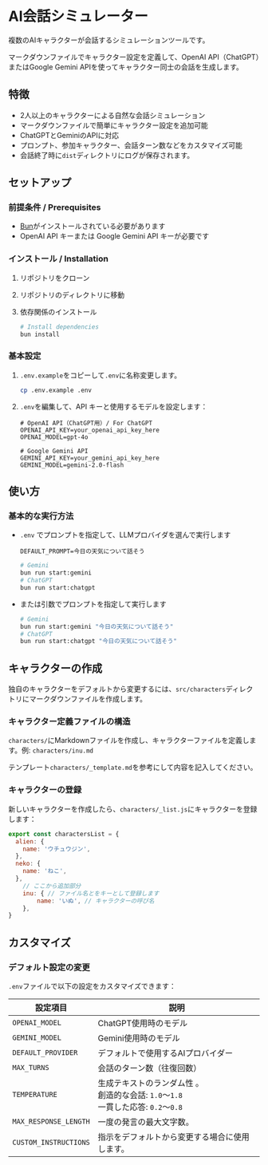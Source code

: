 # AI会話シミュレーター

複数のAIキャラクターが会話するシミュレーションツールです。

マークダウンファイルでキャラクター設定を定義して、OpenAI API（ChatGPT）またはGoogle Gemini APIを使ってキャラクター同士の会話を生成します。

## 特徴

- 2人以上のキャラクターによる自然な会話シミュレーション
- マークダウンファイルで簡単にキャラクター設定を追加可能
- ChatGPTとGeminiのAPIに対応
- プロンプト、参加キャラクター、会話ターン数などをカスタマイズ可能
- 会話終了時に`dist`ディレクトリにログが保存されます。

## セットアップ

### 前提条件 / Prerequisites

- [Bun](https://bun.sh/)がインストールされている必要があります
- OpenAI API キーまたは Google Gemini API キーが必要です

### インストール / Installation

1. リポジトリをクローン
2. リポジトリのディレクトリに移動
3. 依存関係のインストール

	```bash
	# Install dependencies
	bun install
	```

### 基本設定

1. `.env.example`をコピーして`.env`に名称変更します。

	```bash
	cp .env.example .env
	```

2. `.env`を編集して、API キーと使用するモデルを設定します：

	```dotenv
	# OpenAI API（ChatGPT用）/ For ChatGPT
	OPENAI_API_KEY=your_openai_api_key_here
	OPENAI_MODEL=gpt-4o

	# Google Gemini API
	GEMINI_API_KEY=your_gemini_api_key_here
	GEMINI_MODEL=gemini-2.0-flash
	```

## 使い方

### 基本的な実行方法

- `.env` でプロンプトを指定して、LLMプロバイダを選んで実行します

	```dotenv
	DEFAULT_PROMPT=今日の天気について話そう
	```

	```bash
	# Gemini
	bun run start:gemini
	# ChatGPT
	bun run start:chatgpt
	```

- または引数でプロンプトを指定して実行します

	```bash
	# Gemini
	bun run start:gemini "今日の天気について話そう" 
	# ChatGPT
	bun run start:chatgpt "今日の天気について話そう" 
	```

## キャラクターの作成

独自のキャラクターをデフォルトから変更するには、`src/characters`ディレクトリにマークダウンファイルを作成します。

### キャラクター定義ファイルの構造

`characters/`にMarkdownファイルを作成し、キャラクターファイルを定義します。例: `characters/inu.md`

テンプレート`characters/_template.md`を参考にして内容を記入してください。

### キャラクターの登録

新しいキャラクターを作成したら、`characters/_list.js`にキャラクターを登録します：

```javascript
export const charactersList = {
  alien: {
    name: 'ウチュウジン',
  },
  neko: {
    name: 'ねこ',
  },
	// ここから追加部分
	inu: { // ファイル名とをキーとして登録します
		name: 'いぬ', // キャラクターの呼び名
	},
}


```

## カスタマイズ

### デフォルト設定の変更

`.env`ファイルで以下の設定をカスタマイズできます：

| 設定項目 | 説明 |
|---------|------|
| `OPENAI_MODEL` | ChatGPT使用時のモデル |
| `GEMINI_MODEL` | Gemini使用時のモデル |
| `DEFAULT_PROVIDER` | デフォルトで使用するAIプロバイダー |
| `MAX_TURNS` | 会話のターン数（往復回数） |
| `TEMPERATURE` | 生成テキストのランダム性 。<br>創造的な会話: `1.0`〜`1.8`<br>一貫した応答: `0.2`〜`0.8` |
| `MAX_RESPONSE_LENGTH` | 一度の発言の最大文字数。|
| `CUSTOM_INSTRUCTIONS` | 指示をデフォルトから変更する場合に使用します。|
